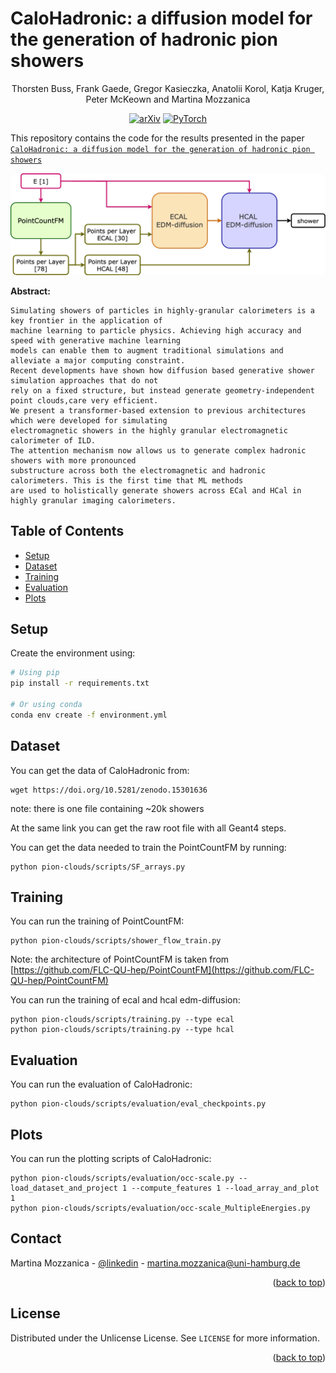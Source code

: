 # CaloHadronic: a diffusion model for the generation of hadronic pion showers

<div style="text-align: center;">
Thorsten Buss, Frank Gaede, Gregor Kasieczka, Anatolii Korol, Katja Kruger, Peter McKeown and Martina Mozzanica 

[![arXiv](https://img.shields.io/badge/arXiv-2501.05534-red)](https://arxiv.org/abs/2501.05534)
[![PyTorch](https://img.shields.io/badge/PyTorch-2.2-orange)](https://pytorch.org)

</div>

This repository contains the code for the results presented in the paper [`CaloHadronic: a diffusion model for the generation of hadronic pion showers`](link)

<img src=model-1.png width=900 style="border-radius:10px">

**Abstract:**

```
Simulating showers of particles in highly-granular calorimeters is a key frontier in the application of
machine learning to particle physics. Achieving high accuracy and speed with generative machine learning
models can enable them to augment traditional simulations and alleviate a major computing constraint. 
Recent developments have shown how diffusion based generative shower simulation approaches that do not
rely on a fixed structure, but instead generate geometry-independent point clouds,care very efficient.
We present a transformer-based extension to previous architectures which were developed for simulating
electromagnetic showers in the highly granular electromagnetic calorimeter of ILD. 
The attention mechanism now allows us to generate complex hadronic showers with more pronounced
substructure across both the electromagnetic and hadronic calorimeters. This is the first time that ML methods
are used to holistically generate showers across ECal and HCal in highly granular imaging calorimeters.
```

## Table of Contents

- [Setup](#setup)
- [Dataset](#dataset)
- [Training](#training)
- [Evaluation](#evaluation)
- [Plots](#plots)


## Setup

Create the environment using:

```bash
# Using pip
pip install -r requirements.txt

# Or using conda
conda env create -f environment.yml
```

## Dataset 
You can get the data of CaloHadronic from: 
```
wget https://doi.org/10.5281/zenodo.15301636
```
note: there is one file containing ~20k showers 

At the same link you can get the raw root file with all Geant4 steps.

You can get the data needed to train the PointCountFM by running:
```
python pion-clouds/scripts/SF_arrays.py
```

## Training
You can run the training of PointCountFM:
```
python pion-clouds/scripts/shower_flow_train.py
```
Note: the architecture of PointCountFM is taken from [https://github.com/FLC-QU-hep/PointCountFM](https://github.com/FLC-QU-hep/PointCountFM)

You can run the training of ecal and hcal edm-diffusion:
```
python pion-clouds/scripts/training.py --type ecal 
python pion-clouds/scripts/training.py --type hcal
```

## Evaluation
You can run the evaluation of CaloHadronic: 
```
python pion-clouds/scripts/evaluation/eval_checkpoints.py
```

## Plots
You can run the plotting scripts of CaloHadronic: 
```
python pion-clouds/scripts/evaluation/occ-scale.py --load_dataset_and_project 1 --compute_features 1 --load_array_and_plot 1
python pion-clouds/scripts/evaluation/occ-scale_MultipleEnergies.py
```

## Contact

Martina Mozzanica - [@linkedin](https://www.linkedin.com/in/martina-mozzanica-20017b202/) - martina.mozzanica@uni-hamburg.de

<p align="right">(<a href="#readme-top">back to top</a>)</p>

<!-- LICENSE -->
## License

Distributed under the Unlicense License. See `LICENSE` for more information.

<p align="right">(<a href="#readme-top">back to top</a>)</p>

